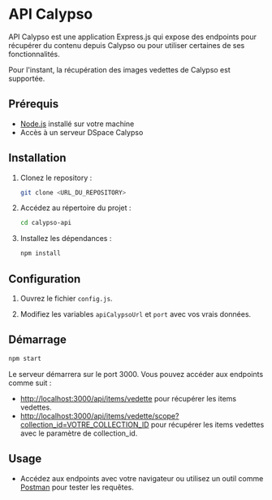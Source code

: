 
# API Calypso

API Calypso est une application Express.js qui expose des endpoints pour récupérer du contenu depuis Calypso ou pour
utiliser certaines de ses fonctionnalités.

Pour l'instant, la récupération des images vedettes de Calypso
est supportée.

## Prérequis

- [Node.js](https://nodejs.org/) installé sur votre machine
- Accès à un serveur DSpace Calypso

## Installation

1. Clonez le repository :

    ```bash
    git clone <URL_DU_REPOSITORY>
    ```

2. Accédez au répertoire du projet :

    ```bash
    cd calypso-api
    ```

3. Installez les dépendances :

    ```bash
    npm install
    ```

## Configuration

1. Ouvrez le fichier `config.js`.

2. Modifiez les variables `apiCalypsoUrl` et `port` avec vos vrais données.

## Démarrage

```bash
npm start
```

Le serveur démarrera sur le port 3000. Vous pouvez accéder aux endpoints comme suit :

- [http://localhost:3000/api/items/vedette](http://localhost:3000/api/items/vedette) pour récupérer les items vedettes.
- [http://localhost:3000/api/items/vedette/scope?collection_id=VOTRE_COLLECTION_ID](http://localhost:3000/api/items/vedette/scope?collection_id=VOTRE_COLLECTION_ID) pour récupérer les items vedettes avec le paramètre de collection_id.

## Usage

- Accédez aux endpoints avec votre navigateur ou utilisez un outil comme [Postman](https://www.postman.com/) pour tester les requêtes.
